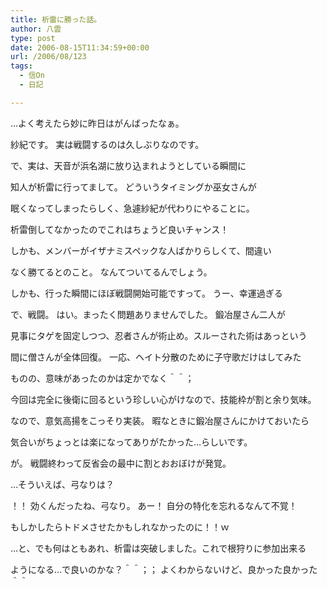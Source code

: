 ```yaml
---
title: 析雷に勝った話。
author: 八雲
type: post
date: 2006-08-15T11:34:59+00:00
url: /2006/08/123
tags:
  - 信On
  - 日記

---
```

…よく考えたら妙に昨日はがんばったなぁ。

紗紀です。 実は戦闘するのは久しぶりなのです。
  
で、実は、天音が浜名湖に放り込まれようとしている瞬間に
  
知人が析雷に行ってまして。 どういうタイミングか巫女さんが
  
眠くなってしまったらしく、急遽紗紀が代わりにやることに。
  
析雷倒してなかったのでこれはちょうど良いチャンス！
  
しかも、メンバーがイザナミスペックな人ばかりらしくて、間違い
  
なく勝てるとのこと。 なんてついてるんでしょう。
  
しかも、行った瞬間にほぼ戦闘開始可能ですって。 うー、幸運過ぎる

で、戦闘。 はい。まったく問題ありませんでした。 鍛冶屋さん二人が
  
見事にタゲを固定しつつ、忍者さんが術止め。スルーされた術はあっという
  
間に僧さんが全体回復。 一応、ヘイト分散のために子守歌だけはしてみた
  
ものの、意味があったのかは定かでなく＾＾；
  
今回は完全に後衛に回るという珍しい心がけなので、技能枠が割と余り気味。
  
なので、意気高揚をこっそり実装。 暇なときに鍛冶屋さんにかけておいたら
  
気合いがちょっとは楽になってありがたかった…らしいです。
  
が。 戦闘終わって反省会の最中に割とおおぼけが発覚。
  
…そういえば、弓なりは？

！！ 効くんだったね、弓なり。 あー！ 自分の特化を忘れるなんて不覚！
  
もしかしたらトドメさせたかもしれなかったのに！！ｗ
  
…と、でも何はともあれ、析雷は突破しました。これで根狩りに参加出来る
  
ようになる…で良いのかな？＾＾；； よくわからないけど、良かった良かった＾＾

